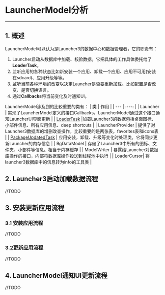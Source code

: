 # LauncherModel分析
---

## 1. 概述
LauncherModel可以认为是Launcher3的数据中心和数据管理者，它的职责有：
1. Launcher启动从数据库中加载、校验数据。它把具体的工作具体委托给了**LoaderTask**。  
2. 监听应用的各种状态比如新安装一个应用、卸载一个应用、应用不可用(安装在sdcard)、应用升级等等。  
3. 监听当前各种环境的改变以决定Launcher是否要重新加载。比如配置是否改变、是否切换语言。  
4. 通过**Callbacks**将当前变化及时通知UI。

LauncherModel涉及到的比较重要的类有：
| 类          | 作用         |
| ---       | :---:          |
| Launcher   | 实现了LauncherModel定义的接口Callbacks，LauncherModel通过这个接口通知LauncherUI界面更新 |
| [LoaderTask](LoaderTask.md)  |加载Launcher3的数据包括桌面图标、小部件信息、所有应用信息、deep shortcuts |
| LauncherProvider | 提供了对Launcher3数据库的增删改查操作，比较重要的是两张表，favorites表和icons表 |
| [PackageUpdatedTask](PackageUpdatedTask.md) | 应用安装，卸载、升级等变化时处理类，它将同步更新Launcher的内存信息 |
| BgDataModel | 存储了Launcher3中所有的图标、文件夹、小部件等信息。相当于内存缓存 |
| ModelWriter | 暴露给Launcher对数据库操作的接口，内部将数据库操作投送到线程池中执行 |
| LoaderCursor| 将launcher3数据库中的信息转为info的工具类 |

## 2. Launcher3启动加载数据流程
//TODO
## 3. 安装更新应用流程
### 3.1 安装应用流程
//TODO
### 3.2更新应用流程
//TODO
## 4. LauncherModel通知UI更新流程
//TODO
